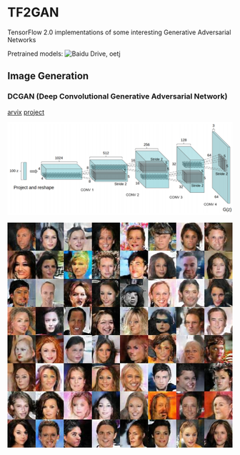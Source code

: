 # TF2GAN
TensorFlow 2.0 implementations of some interesting Generative Adversarial Networks

Pretrained models: ![Baidu Drive](https://pan.baidu.com/s/1du4zZQk2pmvcX7GAwsTTnQ), oetj

## Image Generation

### DCGAN (Deep Convolutional Generative Adversarial Network)

[arvix](https://arxiv.org/abs/1511.06434) [project](https://github.com/carpedm20/DCGAN-tensorflow)

![](DCGAN/asset/teaser.png)

![](DCGAN/asset/result.jpg)
